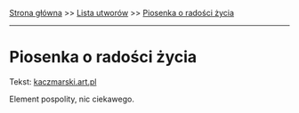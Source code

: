 [Strona główna](../index.md) >> [Lista utworów](../list.md) >> [Piosenka o radości życia](425.md)

---

# Piosenka o radości życia

Tekst: [kaczmarski.art.pl](https://www.kaczmarski.art.pl/tworczosc/wiersze/piosenka-o-radosci-zycia/)

Element pospolity, nic ciekawego.